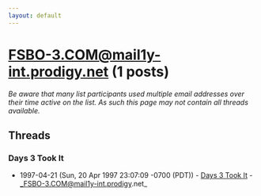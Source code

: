 ```yaml
---
layout: default
---
```


# FSBO-3.COM@mail1y-int.prodigy.net (1 posts)

_Be aware that many list participants used multiple email addresses over their time active on the list. As such this page may not contain all threads available._

## Threads

### Days 3 Took It
+ 1997-04-21 (Sun, 20 Apr 1997 23:07:09 -0700 (PDT)) - [Days 3 Took It](/archive/1997/04/fab17f38f9e088a71cf3ffe3dcbd8f4a07d6ef815fd5f75ec3fc1f79b5e3daf9) - _FSBO-3.COM@mail1y-int.prodigy.net_

